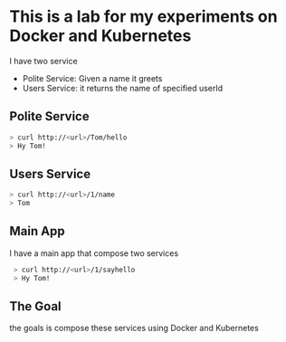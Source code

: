 # This is a lab for my experiments on Docker and Kubernetes

I have two service
+ Polite Service: Given a name it greets
+ Users Service: it returns the name of specified userId

## Polite Service
```bash
> curl http://<url>/Tom/hello
> Hy Tom!
````
 ## Users Service
 ```bash
 > curl http://<url>/1/name
 > Tom
 ```

## Main App
I have a main app that compose two services
```bash
 > curl http://<url>/1/sayhello
 > Hy Tom!
 ```
## The Goal
the goals is compose these services using Docker and Kubernetes

